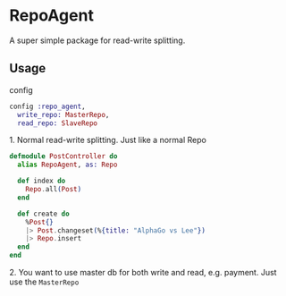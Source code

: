 # RepoAgent

A super simple package for read-write splitting.

## Usage

config

```elixir
config :repo_agent,
  write_repo: MasterRepo,
  read_repo: SlaveRepo
```

1\. Normal read-write splitting. Just like a normal Repo

```elixir
defmodule PostController do
  alias RepoAgent, as: Repo

  def index do
    Repo.all(Post)
  end

  def create do
    %Post{}
    |> Post.changeset(%{title: "AlphaGo vs Lee"})
    |> Repo.insert
  end
end
```

2\. You want to use master db for both write and read, e.g. payment. Just use the `MasterRepo`
